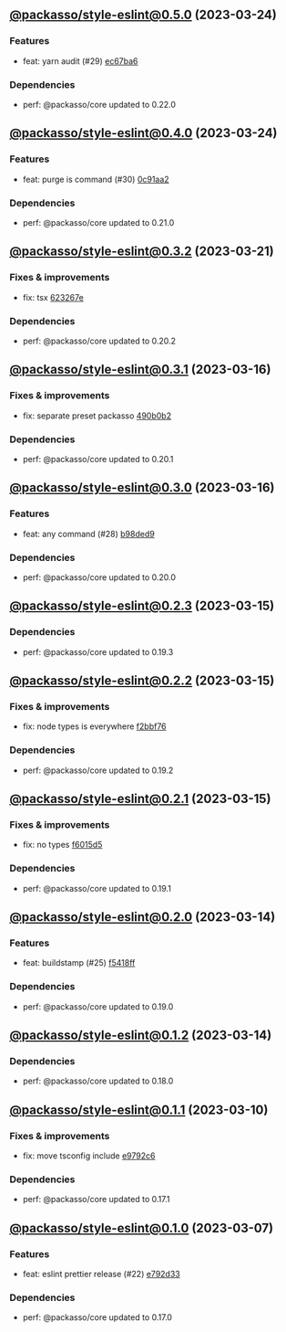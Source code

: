 ## [@packasso/style-eslint@0.5.0](https://github.com/qiwi/packasso/compare/2023.3.24-packasso.style-eslint.0.4.0-f0...2023.3.24-packasso.style-eslint.0.5.0-f0) (2023-03-24)

### Features
* feat: yarn audit (#29) [ec67ba6](https://github.com/qiwi/packasso/commit/ec67ba6ca45ebea9bf731bc6738133733c8dac5d)

### Dependencies
* perf: @packasso/core updated to 0.22.0

## [@packasso/style-eslint@0.4.0](https://github.com/qiwi/packasso/compare/2023.3.21-packasso.style-eslint.0.3.2-f0...2023.3.24-packasso.style-eslint.0.4.0-f0) (2023-03-24)

### Features
* feat: purge is command (#30) [0c91aa2](https://github.com/qiwi/packasso/commit/0c91aa20d0a24f6214f30034b426f506062b25f4)

### Dependencies
* perf: @packasso/core updated to 0.21.0

## [@packasso/style-eslint@0.3.2](https://github.com/qiwi/packasso/compare/2023.3.16-packasso.style-eslint.0.3.1-f0...2023.3.21-packasso.style-eslint.0.3.2-f0) (2023-03-21)

### Fixes & improvements
* fix: tsx [623267e](https://github.com/qiwi/packasso/commit/623267e2398fb56e69c1c7b955411fd4a1b6233d)

### Dependencies
* perf: @packasso/core updated to 0.20.2

## [@packasso/style-eslint@0.3.1](https://github.com/qiwi/packasso/compare/2023.3.16-packasso.style-eslint.0.3.0-f0...2023.3.16-packasso.style-eslint.0.3.1-f0) (2023-03-16)

### Fixes & improvements
* fix: separate preset packasso [490b0b2](https://github.com/qiwi/packasso/commit/490b0b228ecec6571780685ee3647cd87530a50b)

### Dependencies
* perf: @packasso/core updated to 0.20.1

## [@packasso/style-eslint@0.3.0](https://github.com/qiwi/packasso/compare/2023.3.15-packasso.style-eslint.0.2.3-f0...2023.3.16-packasso.style-eslint.0.3.0-f0) (2023-03-16)

### Features
* feat: any command (#28) [b98ded9](https://github.com/qiwi/packasso/commit/b98ded9ad02eb48d5a6f5ec1e5f1e93b486fb46b)

### Dependencies
* perf: @packasso/core updated to 0.20.0

## [@packasso/style-eslint@0.2.3](https://github.com/qiwi/packasso/compare/2023.3.15-packasso.style-eslint.0.2.2-f0...2023.3.15-packasso.style-eslint.0.2.3-f0) (2023-03-15)

### Dependencies
* perf: @packasso/core updated to 0.19.3

## [@packasso/style-eslint@0.2.2](https://github.com/qiwi/packasso/compare/2023.3.15-packasso.style-eslint.0.2.1-f0...2023.3.15-packasso.style-eslint.0.2.2-f0) (2023-03-15)

### Fixes & improvements
* fix: node types is everywhere [f2bbf76](https://github.com/qiwi/packasso/commit/f2bbf767ee6e98e1ccbfa2f3f837ffd34768decc)

### Dependencies
* perf: @packasso/core updated to 0.19.2

## [@packasso/style-eslint@0.2.1](https://github.com/qiwi/packasso/compare/2023.3.14-packasso.style-eslint.0.2.0-f0...2023.3.15-packasso.style-eslint.0.2.1-f0) (2023-03-15)

### Fixes & improvements
* fix: no types [f6015d5](https://github.com/qiwi/packasso/commit/f6015d5f46c89f9c419c1c480567a1df27629162)

### Dependencies
* perf: @packasso/core updated to 0.19.1

## [@packasso/style-eslint@0.2.0](https://github.com/qiwi/packasso/compare/2023.3.14-packasso.style-eslint.0.1.2-f0...2023.3.14-packasso.style-eslint.0.2.0-f0) (2023-03-14)

### Features
* feat: buildstamp (#25) [f5418ff](https://github.com/qiwi/packasso/commit/f5418ffac84f7d369b99f2dd80ffaafce82cf736)

### Dependencies
* perf: @packasso/core updated to 0.19.0

## [@packasso/style-eslint@0.1.2](https://github.com/qiwi/packasso/compare/2023.3.10-packasso.style-eslint.0.1.1-f0...2023.3.14-packasso.style-eslint.0.1.2-f0) (2023-03-14)

### Dependencies
* perf: @packasso/core updated to 0.18.0

## [@packasso/style-eslint@0.1.1](https://github.com/qiwi/packasso/compare/2023.3.7-packasso.style-eslint.0.1.0-f0...2023.3.10-packasso.style-eslint.0.1.1-f0) (2023-03-10)

### Fixes & improvements
* fix: move tsconfig include [e9792c6](https://github.com/qiwi/packasso/commit/e9792c6a6628f1805582d1fcfa388b176adce7b0)

### Dependencies
* perf: @packasso/core updated to 0.17.1

## [@packasso/style-eslint@0.1.0](https://github.com/qiwi/packasso/compare/undefined...2023.3.7-packasso.style-eslint.0.1.0-f0) (2023-03-07)

### Features
* feat: eslint prettier release (#22) [e792d33](https://github.com/qiwi/packasso/commit/e792d336e83fc3c851e1541d2f6bed8560fa35f4)

### Dependencies
* perf: @packasso/core updated to 0.17.0
